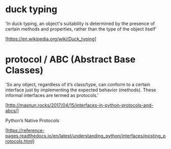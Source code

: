 # duck typing

'In duck typing, an object's suitability is determined by the presence of certain methods and properties, rather than the type of the object itself'

[https://en.wikipedia.org/wiki/Duck_typing]

# protocol / ABC (Abstract Base Classes)

'So any object, regardless of it’s class/type, can conform to a certain interface just by implementing the expected behavior (methods). These informal interfaces are termed as protocols.'


[http://masnun.rocks/2017/04/15/interfaces-in-python-protocols-and-abcs/]

Python’s Native Protocols

[https://reference-pages.readthedocs.io/en/latest/understanding_python/interfaces/existing_protocols.html]
